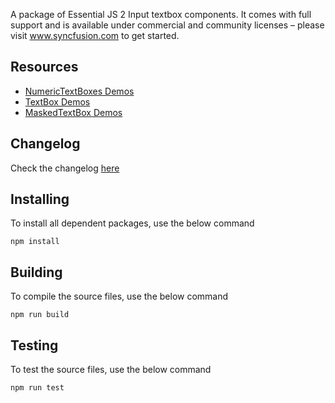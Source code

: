 A package of Essential JS 2 Input textbox components. It comes with full support and is available under commercial and community licenses – please visit www.syncfusion.com to get started.

## Resources
* [NumericTextBoxes Demos](http://ej2.syncfusion.com/demos/#/numerictextbox/default.html)
* [TextBox Demos](http://ej2.syncfusion.com/demos/#/textboxes/default.html)
* [MaskedTextBox Demos](http://ej2.syncfusion.com/demos/#/maskedtextbox/default.html)

## Changelog

Check the changelog [here](https://github.com/syncfusion/ej2-inputs/blob/master/CHANGELOG.md)

## Installing

To install all dependent packages, use the below command

```
npm install
```

## Building

To compile the source files, use the below command

```
npm run build
```

## Testing

To test the source files, use the below command

```
npm run test
```